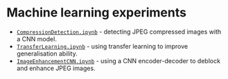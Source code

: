 # Machine learning experiments

- [`CompressionDetection.ipynb`](CompressionDetection.ipynb) - detecting JPEG compressed images with a CNN model.
- [`TransferLearning.ipynb`](TransferLearning.ipynb) - using transfer learning to improve generalisation ability.
- [`ImageEnhancementCNN.ipynb`](ImageEnhancementCNN.ipynb) - using a CNN encoder-decoder to deblock and enhance JPEG images.
